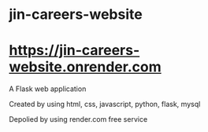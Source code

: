 # jin-careers-website
# https://jin-careers-website.onrender.com
A Flask web application

Created by using html, css, javascript, python, flask, mysql

Depolied by using render.com free service
